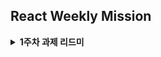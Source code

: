 ## React Weekly Mission

<details> 
  <summary><b>1주차 과제 리드미</b></summary>

### [ 프로젝트 페이지 리액트로 재구현 ]

#### 목표

JSX 또는 React API를 사용해, Vanilla 프로젝트에서 구현한 인터페이스의 일부를 마크업하여 웹 브라우저에 렌더링되도록 만듭니다.

---

#### 환경구성

vite와 tailwind를 동시 사용할 수 있게 구성
(참고 : https://tailwindcss.com/docs/guides/vite)

---

#### 컴포넌트 분리

<img src="https://github.com/iamjinpark/react-homework/assets/146078235/1ba8a86a-491b-4169-aa21-5bf553c68e93">

1.  뒤로가기 버튼 = GoBackButton.jsx<br />
2.  로그인 안내 문구 = LoginText.jsx<br />
3.  로그인 입력창 = LoginInput.jsx<br />
4.  이메일로 계정찾기 = FindAccountText.jsx<br />

총 4파트로 구분했으며 각 컴포넌트별로 파일 생성

<p align="center">
<img src="https://github.com/iamjinpark/react-homework/assets/146078235/d84b24c7-e69b-4b09-9d25-59ef68bb28e0" width="200px" >
</p>

---

#### 각 컴포넌트별 코드 구성

##### 1. GoBackButton

함수 설정 후 html 구성을 리턴하는 형식으로 작성
이미지를 불러올땐 import 사용 후 { 이미지이름 }으로 사용

```
import React from "react";
import direction from "../../public/images/directionL.svg";

export function GoBackButton() {
  return (
    <button>
      <img src={direction} alt="뒤로가기" className="w-[1.25rem] h-[1.25rem]" />
    </button>
  );
}
```

##### 2. LoginText

```
import React from "react";

export function LoginText() {
  return (
    <div className="py-[0.75rem]">
      <p className="text-lg font-semibold">안녕하세요!</p>
      <p className="text-lg font-semibold">휴대폰 번호로 로그인해주세요</p>
      <p className="text-xs">
        휴대폰 번호는 안전하게 보관되며 서로에게 공개되지 않아요.
      </p>
    </div>
  );
}
```

##### 3. LoginInput

useState 사용으로 입력값 유효성 검사까지 하고 싶었으나 하지 못함
추후 수업에서 배운 뒤 적용해볼 예정

```
import { useState } from "react";
import React from "react";

export function LoginInput() {
  return (
    <form className="login-form-before flex flex-col justify-center items-center gap-3 mb-[0.75rem]">
      <label htmlFor="phoneNumber" className="login-label-phoneNumber sr-only">
        휴대폰 번호 입력
      </label>
      <input
        className="login-input-phoneNumber border-solid border-[0.5px] border-gray-900 rounded-sm w-full h-[2.375rem] py-[0.5rem] px-[0.75rem] placeholder:text-base font-normal"
        type="tel"
        id="phoneNumber"
        name="phoneNumber"
        placeholder="휴대폰 번호(-없이 숫자만 입력)"
        pattern="[0-9]{3}[0-9]{4}[0-9]{4}"
        maxLength="11"
        required
      />
      <button
        className="login-button-verify timer-button border-solid border-[0.5px] rounded-sm w-full h-[2.375rem] py-[0.5rem] text-base font-normal text-gray-500"
        id="verify"
        type="submit"
        aria-label="인증문자 받기"
        disabled
      >
        인증문자 받기
      </button>
    </form>
  );
}

```

##### 4.FindAccountText

```
import React from "react";

export function FindAccountText() {
  return (
    <div className="flex flex-row justify-center items-center gap-2">
      <p className="text-sm text-gray-500">휴대폰 번호가 변경되었나요?</p>
      <a href="/" className="text-sm underline underline-offset-2">
        이메일로 계정찾기
      </a>
    </div>
  );
}

```

##### 각 컴포넌트 App.js에 합치기

<img src="https://github.com/iamjinpark/react-homework/assets/146078235/43ea5522-7ce7-4ecb-a32e-46e603ae23be">

---

#### 최종 렌더링 구현

<img src="https://github.com/iamjinpark/react-homework/assets/146078235/1aff3e47-1543-47ae-96cf-d13408d85c6e">

---

#### 느낀점

리액트의 렌더링 구조에 대해 잘 파악할 수 있었고 (App.js -> main.js -> 최종 렌더링) <br/>
컴포넌트별로 쪼갠 뒤 App.js에서 깔끔하게 코드를 정리한 점을 보면서 리액트의 편리함을 깨달을 수 있었다.
아직은 렌더링만 할 수 있는 실력이지만 추후 이벤트 함수 적용을 배워 유효성 검사 파트까지 구현하고 싶다.

</details>
